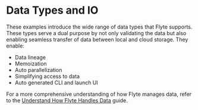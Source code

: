 # Data Types and IO

These examples introduce the wide range of data types that Flyte supports.
These types serve a dual purpose by not only validating the data but also enabling seamless
transfer of data between local and cloud storage.
They enable:

- Data lineage
- Memoization
- Auto parallelization
- Simplifying access to data
- Auto generated CLI and launch UI

For a more comprehensive understanding of how Flyte manages data, refer to the [Understand How Flyte Handles Data](https://docs.flyte.org/en/latest/concepts/data_management.html#divedeep-data-management) guide.